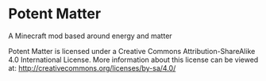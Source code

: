 # Potent Matter
A Minecraft mod based around energy and matter

Potent Matter is licensed under a Creative Commons Attribution-ShareAlike 4.0 International License.
More information about this license can be viewed at: http://creativecommons.org/licenses/by-sa/4.0/